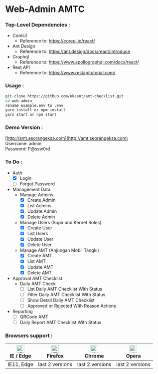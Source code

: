 # Web-Admin AMTC

### Top-Level Dependencies :
- CoreUI
  - Reference to: https://coreui.io/react/
- Ant Design
  - Reference to: https://ant.design/docs/react/introduce
- Graphql
  - Reference to: https://www.apollographql.com/docs/react/
- Rest API
  - Reference to: https://www.restapitutorial.com/

### Usage :
```bash
git clone https://github.com/eksant/amt-checklist.git
cd web-admin
rename example.env to .env
yarn install or npm install
yarn start or npm start
```

### Demo Version :
[http://amt.seorangeksa.com](http://amt.seorangeksa.com)  
Username: admin  
Password: P@ssw0rd

### To Do :
- Auth  
  - [x] Login
  - [ ] Forgot Password
- Management Data
  - Manage Admins
    - [x] Create Admin
    - [x] List Admins
    - [x] Update Admin
    - [x] Delete Admin
  - Manage Users (Sopir and Kernet Roles)
    - [x] Create User
    - [x] List Users
    - [x] Update User
    - [x] Delete User
  - Manage AMT (Anjungan Mobil Tangki)
    - [x] Create AMT
    - [x] List AMT
    - [x] Update AMT
    - [x] Delete AMT
- Approval AMT Checklist
  - Daily AMT Check
    - [ ] List Daily AMT Checklist With Status
    - [ ] Filter Daily AMT Checklist With Status
    - [ ] Show Detail Daily AMT Checklist
    - [ ] Approved or Rejected With Reason Actions
- Reporting
  - [ ] QRCode AMT
  - [ ] Daily Report AMT Checklist With Status

### Browsers support :
| [<img src="https://raw.githubusercontent.com/alrra/browser-logos/master/src/edge/edge_48x48.png" alt="IE / Edge" width="24px" height="24px" />](http://godban.github.io/browsers-support-badges/)</br>IE / Edge | [<img src="https://raw.githubusercontent.com/alrra/browser-logos/master/src/firefox/firefox_48x48.png" alt="Firefox" width="24px" height="24px" />](http://godban.github.io/browsers-support-badges/)</br>Firefox | [<img src="https://raw.githubusercontent.com/alrra/browser-logos/master/src/chrome/chrome_48x48.png" alt="Chrome" width="24px" height="24px" />](http://godban.github.io/browsers-support-badges/)</br>Chrome | [<img src="https://raw.githubusercontent.com/alrra/browser-logos/master/src/opera/opera_48x48.png" alt="Opera" width="24px" height="24px" />](http://godban.github.io/browsers-support-badges/)</br>Opera |
| --------- | --------- | --------- | --------- |
| IE11, Edge| last 2 versions| last 2 versions| last 2 versions